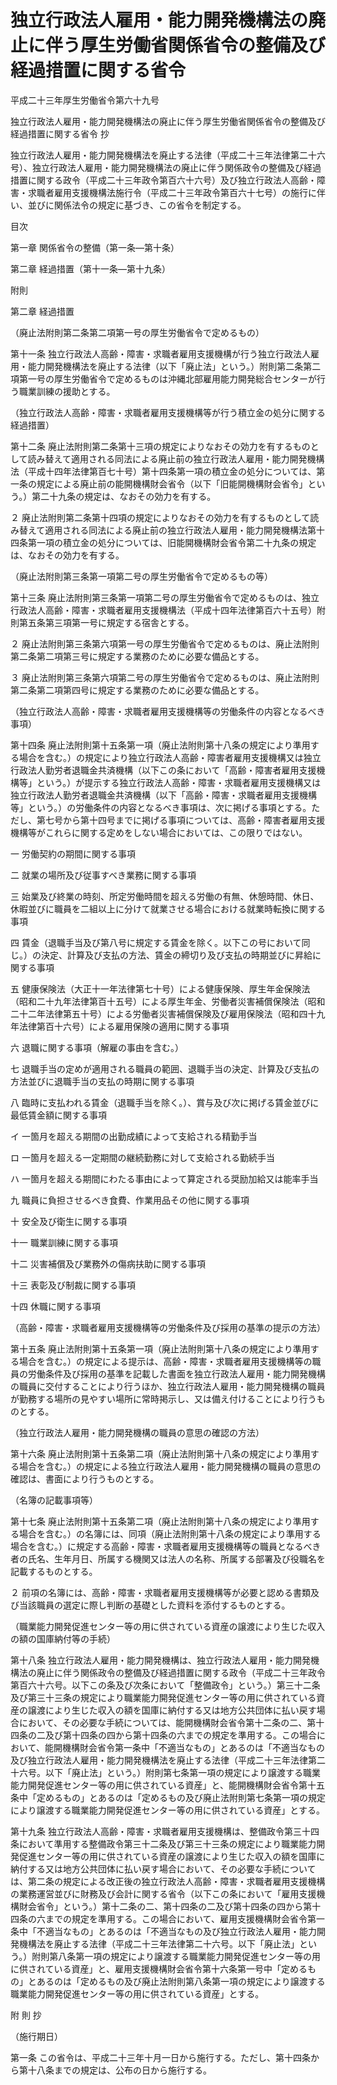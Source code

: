 # 独立行政法人雇用・能力開発機構法の廃止に伴う厚生労働省関係省令の整備及び経過措置に関する省令

平成二十三年厚生労働省令第六十九号

独立行政法人雇用・能力開発機構法の廃止に伴う厚生労働省関係省令の整備及び経過措置に関する省令 抄

独立行政法人雇用・能力開発機構法を廃止する法律（平成二十三年法律第二十六号）、独立行政法人雇用・能力開発機構法の廃止に伴う関係政令の整備及び経過措置に関する政令（平成二十三年政令第百六十六号）及び独立行政法人高齢・障害・求職者雇用支援機構法施行令（平成二十三年政令第百六十七号）の施行に伴い、並びに関係法令の規定に基づき、この省令を制定する。

目次

第一章 関係省令の整備（第一条―第十条）

第二章 経過措置（第十一条―第十九条）

附則

第二章 経過措置

（廃止法附則第二条第二項第一号の厚生労働省令で定めるもの）

第十一条 独立行政法人高齢・障害・求職者雇用支援機構が行う独立行政法人雇用・能力開発機構法を廃止する法律（以下「廃止法」という。）附則第二条第二項第一号の厚生労働省令で定めるものは沖縄北部雇用能力開発総合センターが行う職業訓練の援助とする。

（独立行政法人高齢・障害・求職者雇用支援機構等が行う積立金の処分に関する経過措置）

第十二条 廃止法附則第二条第十三項の規定によりなおその効力を有するものとして読み替えて適用される同法による廃止前の独立行政法人雇用・能力開発機構法（平成十四年法律第百七十号）第十四条第一項の積立金の処分については、第一条の規定による廃止前の能開機構財会省令（以下「旧能開機構財会省令」という。）第二十九条の規定は、なおその効力を有する。

２ 廃止法附則第二条第十四項の規定によりなおその効力を有するものとして読み替えて適用される同法による廃止前の独立行政法人雇用・能力開発機構法第十四条第一項の積立金の処分については、旧能開機構財会省令第二十九条の規定は、なおその効力を有する。

（廃止法附則第三条第一項第二号の厚生労働省令で定めるもの等）

第十三条 廃止法附則第三条第一項第二号の厚生労働省令で定めるものは、独立行政法人高齢・障害・求職者雇用支援機構法（平成十四年法律第百六十五号）附則第五条第三項第一号に規定する宿舎とする。

２ 廃止法附則第三条第六項第一号の厚生労働省令で定めるものは、廃止法附則第二条第二項第三号に規定する業務のために必要な備品とする。

３ 廃止法附則第三条第六項第二号の厚生労働省令で定めるものは、廃止法附則第二条第二項第四号に規定する業務のために必要な備品とする。

（独立行政法人高齢・障害・求職者雇用支援機構等の労働条件の内容となるべき事項）

第十四条 廃止法附則第十五条第一項（廃止法附則第十八条の規定により準用する場合を含む。）の規定により独立行政法人高齢・障害者雇用支援機構又は独立行政法人勤労者退職金共済機構（以下この条において「高齢・障害者雇用支援機構等」という。）が提示する独立行政法人高齢・障害・求職者雇用支援機構又は独立行政法人勤労者退職金共済機構（以下「高齢・障害・求職者雇用支援機構等」という。）の労働条件の内容となるべき事項は、次に掲げる事項とする。ただし、第七号から第十四号までに掲げる事項については、高齢・障害者雇用支援機構等がこれらに関する定めをしない場合においては、この限りではない。

一 労働契約の期間に関する事項

二 就業の場所及び従事すべき業務に関する事項

三 始業及び終業の時刻、所定労働時間を超える労働の有無、休憩時間、休日、休暇並びに職員を二組以上に分けて就業させる場合における就業時転換に関する事項

四 賃金（退職手当及び第八号に規定する賃金を除く。以下この号において同じ。）の決定、計算及び支払の方法、賃金の締切り及び支払の時期並びに昇給に関する事項

五 健康保険法（大正十一年法律第七十号）による健康保険、厚生年金保険法（昭和二十九年法律第百十五号）による厚生年金、労働者災害補償保険法（昭和二十二年法律第五十号）による労働者災害補償保険及び雇用保険法（昭和四十九年法律第百十六号）による雇用保険の適用に関する事項

六 退職に関する事項（解雇の事由を含む。）

七 退職手当の定めが適用される職員の範囲、退職手当の決定、計算及び支払の方法並びに退職手当の支払の時期に関する事項

八 臨時に支払われる賃金（退職手当を除く。）、賞与及び次に掲げる賃金並びに最低賃金額に関する事項

イ 一箇月を超える期間の出勤成績によって支給される精勤手当

ロ 一箇月を超える一定期間の継続勤務に対して支給される勤続手当

ハ 一箇月を超える期間にわたる事由によって算定される奨励加給又は能率手当

九 職員に負担させるべき食費、作業用品その他に関する事項

十 安全及び衛生に関する事項

十一 職業訓練に関する事項

十二 災害補償及び業務外の傷病扶助に関する事項

十三 表彰及び制裁に関する事項

十四 休職に関する事項

（高齢・障害・求職者雇用支援機構等の労働条件及び採用の基準の提示の方法）

第十五条 廃止法附則第十五条第一項（廃止法附則第十八条の規定により準用する場合を含む。）の規定による提示は、高齢・障害・求職者雇用支援機構等の職員の労働条件及び採用の基準を記載した書面を独立行政法人雇用・能力開発機構の職員に交付することにより行うほか、独立行政法人雇用・能力開発機構の職員が勤務する場所の見やすい場所に常時掲示し、又は備え付けることにより行うものとする。

（独立行政法人雇用・能力開発機構の職員の意思の確認の方法）

第十六条 廃止法附則第十五条第二項（廃止法附則第十八条の規定により準用する場合を含む。）の規定による独立行政法人雇用・能力開発機構の職員の意思の確認は、書面により行うものとする。

（名簿の記載事項等）

第十七条 廃止法附則第十五条第二項（廃止法附則第十八条の規定により準用する場合を含む。）の名簿には、同項（廃止法附則第十八条の規定により準用する場合を含む。）に規定する高齢・障害・求職者雇用支援機構等の職員となるべき者の氏名、生年月日、所属する機関又は法人の名称、所属する部署及び役職名を記載するものとする。

２ 前項の名簿には、高齢・障害・求職者雇用支援機構等が必要と認める書類及び当該職員の選定に際し判断の基礎とした資料を添付するものとする。

（職業能力開発促進センター等の用に供されている資産の譲渡により生じた収入の額の国庫納付等の手続）

第十八条 独立行政法人雇用・能力開発機構は、独立行政法人雇用・能力開発機構法の廃止に伴う関係政令の整備及び経過措置に関する政令（平成二十三年政令第百六十六号。以下この条及び次条において「整備政令」という。）第三十二条及び第三十三条の規定により職業能力開発促進センター等の用に供されている資産の譲渡により生じた収入の額を国庫に納付する又は地方公共団体に払い戻す場合において、その必要な手続については、能開機構財会省令第十二条の二、第十四条の二及び第十四条の四から第十四条の六までの規定を準用する。この場合において、能開機構財会省令第一条中「不適当なもの」とあるのは「不適当なもの及び独立行政法人雇用・能力開発機構法を廃止する法律（平成二十三年法律第二十六号。以下「廃止法」という。）附則第七条第一項の規定により譲渡する職業能力開発促進センター等の用に供されている資産」と、能開機構財会省令第十五条中「定めるもの」とあるのは「定めるもの及び廃止法附則第七条第一項の規定により譲渡する職業能力開発促進センター等の用に供されている資産」とする。

第十九条 独立行政法人高齢・障害・求職者雇用支援機構は、整備政令第三十四条において準用する整備政令第三十二条及び第三十三条の規定により職業能力開発促進センター等の用に供されている資産の譲渡により生じた収入の額を国庫に納付する又は地方公共団体に払い戻す場合において、その必要な手続については、第二条の規定による改正後の独立行政法人高齢・障害・求職者雇用支援機構の業務運営並びに財務及び会計に関する省令（以下この条において「雇用支援機構財会省令」という。）第十二条の二、第十四条の二及び第十四条の四から第十四条の六までの規定を準用する。この場合において、雇用支援機構財会省令第一条中「不適当なもの」とあるのは「不適当なもの及び独立行政法人雇用・能力開発機構法を廃止する法律（平成二十三年法律第二十六号。以下「廃止法」という。）附則第八条第一項の規定により譲渡する職業能力開発促進センター等の用に供されている資産」と、雇用支援機構財会省令第十六条第一号中「定めるもの」とあるのは「定めるもの及び廃止法附則第八条第一項の規定により譲渡する職業能力開発促進センター等の用に供されている資産」とする。

附 則 抄

（施行期日）

第一条 この省令は、平成二十三年十月一日から施行する。ただし、第十四条から第十八条までの規定は、公布の日から施行する。
